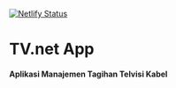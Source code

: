 [![Netlify Status](https://api.netlify.com/api/v1/badges/137fb8a0-9f87-459c-b5df-eb69cfb2e6da/deploy-status)](https://app.netlify.com/sites/tatvnet/deploys)

# TV.net App

#### Aplikasi Manajemen Tagihan Telvisi Kabel